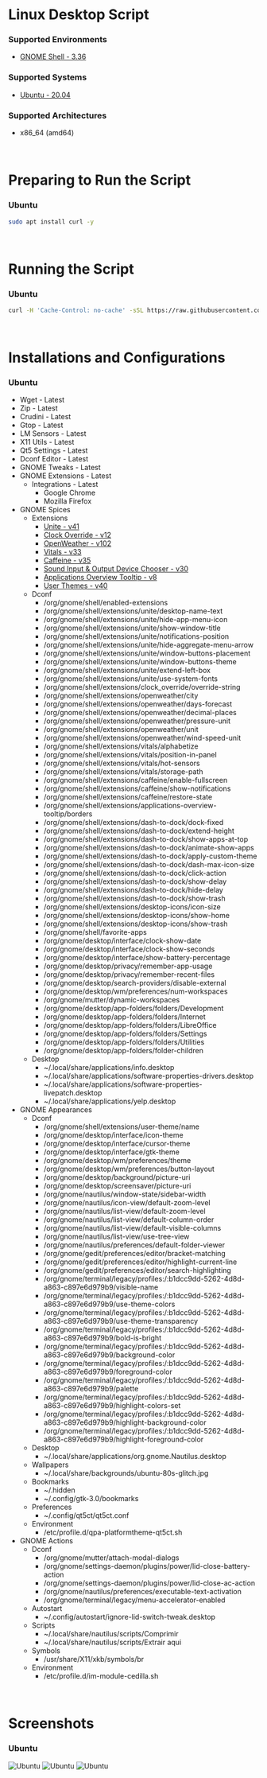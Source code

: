 # Linux Desktop Script

### Supported Environments
* [GNOME Shell - 3.36](https://www.gnome.org/)

### Supported Systems
* [Ubuntu - 20.04](https://ubuntu.com/)

### Supported Architectures
* x86_64 (amd64)

<br/>

# Preparing to Run the Script

### Ubuntu
```bash
sudo apt install curl -y
```

<br/>

# Running the Script

### Ubuntu
```bash
curl -H 'Cache-Control: no-cache' -sSL https://raw.githubusercontent.com/daniloancilotto/linux-desktop-script/master/ubuntu.sh | bash
```

<br/>

# Installations and Configurations

### Ubuntu
* Wget - Latest
* Zip - Latest
* Crudini - Latest
* Gtop - Latest
* LM Sensors - Latest
* X11 Utils - Latest
* Qt5 Settings - Latest
* Dconf Editor - Latest
* GNOME Tweaks - Latest
* GNOME Extensions - Latest
  * Integrations - Latest
    * Google Chrome
    * Mozilla Firefox
* GNOME Spices 
  * Extensions
    * [Unite - v41](https://extensions.gnome.org/extension/1287/unite/)
    * [Clock Override - v12](https://extensions.gnome.org/extension/1206/clock-override/)
    * [OpenWeather - v102](https://extensions.gnome.org/extension/750/openweather/)
    * [Vitals - v33](https://extensions.gnome.org/extension/1460/vitals/)
    * [Caffeine - v35](https://extensions.gnome.org/extension/517/caffeine/)
    * [Sound Input & Output Device Chooser - v30](https://extensions.gnome.org/extension/906/sound-output-device-chooser/)
    * [Applications Overview Tooltip - v8](https://extensions.gnome.org/extension/1071/applications-overview-tooltip/)
    * [User Themes - v40](https://extensions.gnome.org/extension/19/user-themes/)
  * Dconf
    * /org/gnome/shell/enabled-extensions
    * /org/gnome/shell/extensions/unite/desktop-name-text
    * /org/gnome/shell/extensions/unite/hide-app-menu-icon
    * /org/gnome/shell/extensions/unite/show-window-title
    * /org/gnome/shell/extensions/unite/notifications-position
    * /org/gnome/shell/extensions/unite/hide-aggregate-menu-arrow
    * /org/gnome/shell/extensions/unite/window-buttons-placement
    * /org/gnome/shell/extensions/unite/window-buttons-theme
    * /org/gnome/shell/extensions/unite/extend-left-box
    * /org/gnome/shell/extensions/unite/use-system-fonts
    * /org/gnome/shell/extensions/clock_override/override-string
    * /org/gnome/shell/extensions/openweather/city
    * /org/gnome/shell/extensions/openweather/days-forecast
    * /org/gnome/shell/extensions/openweather/decimal-places
    * /org/gnome/shell/extensions/openweather/pressure-unit
    * /org/gnome/shell/extensions/openweather/unit
    * /org/gnome/shell/extensions/openweather/wind-speed-unit
    * /org/gnome/shell/extensions/vitals/alphabetize
    * /org/gnome/shell/extensions/vitals/position-in-panel
    * /org/gnome/shell/extensions/vitals/hot-sensors
    * /org/gnome/shell/extensions/vitals/storage-path
    * /org/gnome/shell/extensions/caffeine/enable-fullscreen
    * /org/gnome/shell/extensions/caffeine/show-notifications
    * /org/gnome/shell/extensions/caffeine/restore-state
    * /org/gnome/shell/extensions/applications-overview-tooltip/borders
    * /org/gnome/shell/extensions/dash-to-dock/dock-fixed
    * /org/gnome/shell/extensions/dash-to-dock/extend-height
    * /org/gnome/shell/extensions/dash-to-dock/show-apps-at-top
    * /org/gnome/shell/extensions/dash-to-dock/animate-show-apps
    * /org/gnome/shell/extensions/dash-to-dock/apply-custom-theme
    * /org/gnome/shell/extensions/dash-to-dock/dash-max-icon-size
    * /org/gnome/shell/extensions/dash-to-dock/click-action
    * /org/gnome/shell/extensions/dash-to-dock/show-delay
    * /org/gnome/shell/extensions/dash-to-dock/hide-delay
    * /org/gnome/shell/extensions/dash-to-dock/show-trash
    * /org/gnome/shell/extensions/desktop-icons/icon-size
    * /org/gnome/shell/extensions/desktop-icons/show-home
    * /org/gnome/shell/extensions/desktop-icons/show-trash
    * /org/gnome/shell/favorite-apps
    * /org/gnome/desktop/interface/clock-show-date
    * /org/gnome/desktop/interface/clock-show-seconds
    * /org/gnome/desktop/interface/show-battery-percentage
    * /org/gnome/desktop/privacy/remember-app-usage
    * /org/gnome/desktop/privacy/remember-recent-files
    * /org/gnome/desktop/search-providers/disable-external
    * /org/gnome/desktop/wm/preferences/num-workspaces
    * /org/gnome/mutter/dynamic-workspaces
    * /org/gnome/desktop/app-folders/folders/Development
    * /org/gnome/desktop/app-folders/folders/Internet
    * /org/gnome/desktop/app-folders/folders/LibreOffice
    * /org/gnome/desktop/app-folders/folders/Settings
    * /org/gnome/desktop/app-folders/folders/Utilities
    * /org/gnome/desktop/app-folders/folder-children
  * Desktop
    * ~/.local/share/applications/info.desktop
    * ~/.local/share/applications/software-properties-drivers.desktop
    * ~/.local/share/applications/software-properties-livepatch.desktop
    * ~/.local/share/applications/yelp.desktop
* GNOME Appearances
  * Dconf
    * /org/gnome/shell/extensions/user-theme/name
    * /org/gnome/desktop/interface/icon-theme
    * /org/gnome/desktop/interface/cursor-theme
    * /org/gnome/desktop/interface/gtk-theme
    * /org/gnome/desktop/wm/preferences/theme
    * /org/gnome/desktop/wm/preferences/button-layout
    * /org/gnome/desktop/background/picture-uri
    * /org/gnome/desktop/screensaver/picture-uri
    * /org/gnome/nautilus/window-state/sidebar-width
    * /org/gnome/nautilus/icon-view/default-zoom-level
    * /org/gnome/nautilus/list-view/default-zoom-level
    * /org/gnome/nautilus/list-view/default-column-order
    * /org/gnome/nautilus/list-view/default-visible-columns
    * /org/gnome/nautilus/list-view/use-tree-view
    * /org/gnome/nautilus/preferences/default-folder-viewer
    * /org/gnome/gedit/preferences/editor/bracket-matching
    * /org/gnome/gedit/preferences/editor/highlight-current-line
    * /org/gnome/gedit/preferences/editor/search-highlighting
    * /org/gnome/terminal/legacy/profiles:/:b1dcc9dd-5262-4d8d-a863-c897e6d979b9/visible-name
    * /org/gnome/terminal/legacy/profiles:/:b1dcc9dd-5262-4d8d-a863-c897e6d979b9/use-theme-colors
    * /org/gnome/terminal/legacy/profiles:/:b1dcc9dd-5262-4d8d-a863-c897e6d979b9/use-theme-transparency
    * /org/gnome/terminal/legacy/profiles:/:b1dcc9dd-5262-4d8d-a863-c897e6d979b9/bold-is-bright
    * /org/gnome/terminal/legacy/profiles:/:b1dcc9dd-5262-4d8d-a863-c897e6d979b9/background-color
    * /org/gnome/terminal/legacy/profiles:/:b1dcc9dd-5262-4d8d-a863-c897e6d979b9/foreground-color
    * /org/gnome/terminal/legacy/profiles:/:b1dcc9dd-5262-4d8d-a863-c897e6d979b9/palette
    * /org/gnome/terminal/legacy/profiles:/:b1dcc9dd-5262-4d8d-a863-c897e6d979b9/highlight-colors-set
    * /org/gnome/terminal/legacy/profiles:/:b1dcc9dd-5262-4d8d-a863-c897e6d979b9/highlight-background-color
    * /org/gnome/terminal/legacy/profiles:/:b1dcc9dd-5262-4d8d-a863-c897e6d979b9/highlight-foreground-color
  * Desktop
    * ~/.local/share/applications/org.gnome.Nautilus.desktop
  * Wallpapers
    * ~/.local/share/backgrounds/ubuntu-80s-glitch.jpg
  * Bookmarks
    * ~/.hidden
    * ~/.config/gtk-3.0/bookmarks
  * Preferences
    * ~/.config/qt5ct/qt5ct.conf
  * Environment
    * /etc/profile.d/qpa-platformtheme-qt5ct.sh
* GNOME Actions
  * Dconf
    * /org/gnome/mutter/attach-modal-dialogs
    * /org/gnome/settings-daemon/plugins/power/lid-close-battery-action
    * /org/gnome/settings-daemon/plugins/power/lid-close-ac-action
    * /org/gnome/nautilus/preferences/executable-text-activation
    * /org/gnome/terminal/legacy/menu-accelerator-enabled
  * Autostart
    * ~/.config/autostart/ignore-lid-switch-tweak.desktop
  * Scripts
    * ~/.local/share/nautilus/scripts/Comprimir
    * ~/.local/share/nautilus/scripts/Extrair aqui
  * Symbols
    * /usr/share/X11/xkb/symbols/br
  * Environment
    * /etc/profile.d/im-module-cedilla.sh

<br/>

# Screenshots

### Ubuntu
![Ubuntu](https://user-images.githubusercontent.com/29760411/81328940-1e77df80-9074-11ea-97c1-047cfedf93ec.png)
![Ubuntu](https://user-images.githubusercontent.com/29760411/81328943-1e77df80-9074-11ea-827d-959356658b10.png)
![Ubuntu](https://user-images.githubusercontent.com/29760411/81328937-1d46b280-9074-11ea-979e-bed4a8e2db83.png)